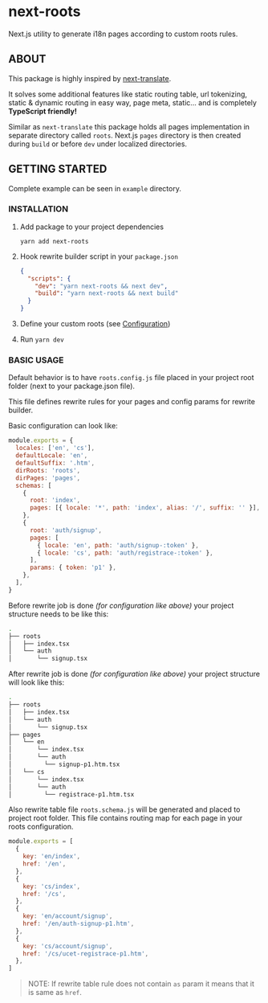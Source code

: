 # next-roots

Next.js utility to generate i18n pages according to custom roots rules.

## ABOUT

This package is highly inspired by [next-translate](https://github.com/vinissimus/next-translate#readme).

It solves some additional features like static routing table, url tokenizing, static & dynamic routing in easy way, page meta, static... and is completely **TypeScript friendly!**

Similar as `next-translate` this package holds all pages implementation in separate directory called `roots`. Next.js `pages` directory is then created during `build` or before `dev` under localized directories.

## GETTING STARTED

Complete example can be seen in `example` directory.

### INSTALLATION

1. Add package to your project dependencies

   `yarn add next-roots`

2. Hook rewrite builder script in your `package.json`

   ```json
   {
     "scripts": {
       "dev": "yarn next-roots && next dev",
       "build": "yarn next-roots && next build"
     }
   }
   ```

3. Define your custom roots (see [Configuration](#configuration))
4. Run `yarn dev`

### BASIC USAGE

Default behavior is to have `roots.config.js` file placed in your project root folder (next to your package.json file).

This file defines rewrite rules for your pages and config params for rewrite builder.

Basic configuration can look like:

```js
module.exports = {
  locales: ['en', 'cs'],
  defaultLocale: 'en',
  defaultSuffix: '.htm',
  dirRoots: 'roots',
  dirPages: 'pages',
  schemas: [
    {
      root: 'index',
      pages: [{ locale: '*', path: 'index', alias: '/', suffix: '' }],
    },
    {
      root: 'auth/signup',
      pages: [
        { locale: 'en', path: 'auth/signup-:token' },
        { locale: 'cs', path: 'auth/registrace-:token' },
      ],
      params: { token: 'p1' },
    },
  ],
}
```

Before rewrite job is done _(for configuration like above)_ your project structure needs to be like this:

```bash
.
├── roots
│   ├── index.tsx
│   └── auth
│       └── signup.tsx
```

After rewrite job is done _(for configuration like above)_ your project structure will look like this:

```bash
.
├── roots
│   ├── index.tsx
│   └── auth
│       └── signup.tsx
├── pages
│   └── en
│       └── index.tsx
│       └── auth
│         └── signup-p1.htm.tsx
│   └── cs
│       └── index.tsx
│       └── auth
│         └── registrace-p1.htm.tsx
```

Also rewrite table file `roots.schema.js` will be generated and placed to project root folder. This file contains routing map for each page in your roots configuration.

```js
module.exports = [
  {
    key: 'en/index',
    href: '/en',
  },
  {
    key: 'cs/index',
    href: '/cs',
  },
  {
    key: 'en/account/signup',
    href: '/en/auth-signup-p1.htm',
  },
  {
    key: 'cs/account/signup',
    href: '/cs/ucet-registrace-p1.htm',
  },
]
```

> NOTE: If rewrite table rule does not contain `as` param it means that it is same as `href`.

